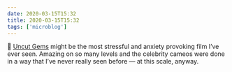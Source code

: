 ```yaml
---
date: 2020-03-15T15:32
title: 2020-03-15T15:32
tags: ['microblog']
---
```


🎥 [Uncut Gems](https://m.imdb.com/title/tt5727208/criticreviews?ref_=m_tt_ov_rt) might be the most stressful and anxiety provoking film I’ve ever seen. Amazing on so many levels and the celebrity cameos were done in a way that I’ve never really seen before — at this scale, anyway.
